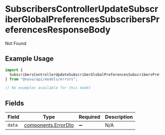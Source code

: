 # SubscribersControllerUpdateSubscriberGlobalPreferencesSubscribersPreferencesResponseBody

Not Found

## Example Usage

```typescript
import {
  SubscribersControllerUpdateSubscriberGlobalPreferencesSubscribersPreferencesResponseBody,
} from "@novu/api/models/errors";

// No examples available for this model
```

## Fields

| Field                                                      | Type                                                       | Required                                                   | Description                                                |
| ---------------------------------------------------------- | ---------------------------------------------------------- | ---------------------------------------------------------- | ---------------------------------------------------------- |
| `data`                                                     | [components.ErrorDto](../../models/components/errordto.md) | :heavy_minus_sign:                                         | N/A                                                        |